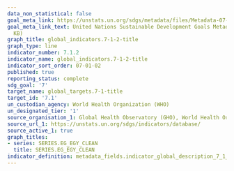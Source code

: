 ```yaml
---
data_non_statistical: false
goal_meta_link: https://unstats.un.org/sdgs/metadata/files/Metadata-07-01-02.pdf
goal_meta_link_text: United Nations Sustainable Development Goals Metadata (PDF 232
  KB)
graph_title: global_indicators.7-1-2-title
graph_type: line
indicator_number: 7.1.2
indicator_name: global_indicators.7-1-2-title
indicator_sort_order: 07-01-02
published: true
reporting_status: complete
sdg_goal: '7'
target_name: global_targets.7-1-title
target_id: '7.1'
un_custodian_agency: World Health Organization (WHO)
un_designated_tier: '1'
source_organisation_1: Global Health Observatory (GHO), World Health Organisation (WHO)
source_url_1: https://unstats.un.org/sdgs/indicators/database/
source_active_1: true
graph_titles:
- series: SERIES.EG_EGY_CLEAN
  title: SERIES.EG_EGY_CLEAN
indicator_definition: metadata_fields.indicator_global_description_7_1_2
---
```


